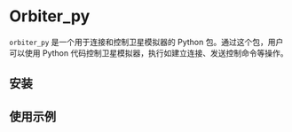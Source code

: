 # Orbiter_py

`orbiter_py` 是一个用于连接和控制卫星模拟器的 Python 包。通过这个包，用户可以使用 Python 代码控制卫星模拟器，执行如建立连接、发送控制命令等操作。

## 安装


## 使用示例
